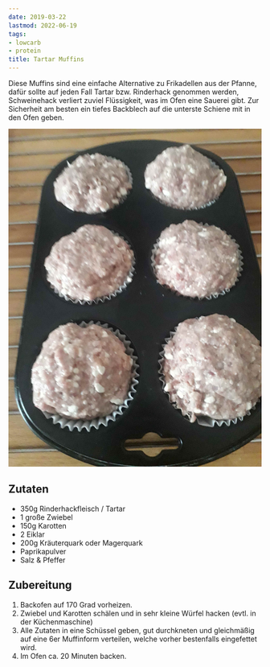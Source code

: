 ```yaml
---
date: 2019-03-22
lastmod: 2022-06-19
tags:
- lowcarb
- protein
title: Tartar Muffins
---
```


Diese Muffins sind eine einfache Alternative zu Frikadellen aus der Pfanne, dafür sollte auf jeden Fall Tartar bzw. Rinderhack genommen werden, Schweinehack verliert zuviel Flüssigkeit, was im Ofen eine Sauerei gibt. Zur Sicherheit am besten ein tiefes Backblech auf die unterste Schiene mit in den Ofen geben.

![](/img/Tartar-Muffins.jpg)

## Zutaten
- 350g Rinderhackfleisch / Tartar
- 1 große Zwiebel
- 150g Karotten
- 2 Eiklar
- 200g Kräuterquark oder Magerquark
- Paprikapulver
- Salz & Pfeffer

## Zubereitung
1. Backofen auf 170 Grad vorheizen.
1. Zwiebel und Karotten schälen und in sehr kleine Würfel hacken (evtl. in der Küchenmaschine)
1. Alle Zutaten in eine Schüssel geben, gut durchkneten und gleichmäßig auf eine 6er Muffinform verteilen, welche vorher bestenfalls eingefettet wird.
1. Im Ofen ca. 20 Minuten backen.
